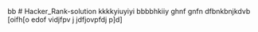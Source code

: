 bb # Hacker_Rank-solution
kkkkyiuyiyi
bbbbhkiiy
ghnf
gnfn
dfbnkbnjkdvb
[oifh[o
edof
vidjfpv
j
jdfjovpfdj
p]d]
